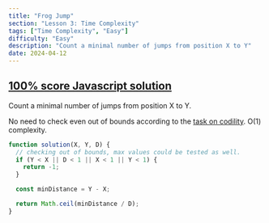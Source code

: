 ```yaml
---
title: "Frog Jump"
section: "Lesson 3: Time Complexity"
tags: ["Time Complexity", "Easy"]
difficulty: "Easy"
description: "Count a minimal number of jumps from position X to Y"
date: 2024-04-12
---
```


## [100% score Javascript solution](https://app.codility.com/demo/results/trainingEHKBB4-WQV/)

Count a minimal number of jumps from position X to Y.

No need to check even out of bounds according to the [task on codility](https://app.codility.com/programmers/lessons/3-time_complexity/frog_jmp/). O(1) complexity.

```javascript
function solution(X, Y, D) {
  // checking out of bounds, max values could be tested as well.
  if (Y < X || D < 1 || X < 1 || Y < 1) {
    return -1;
  }

  const minDistance = Y - X;

  return Math.ceil(minDistance / D);
}
```
